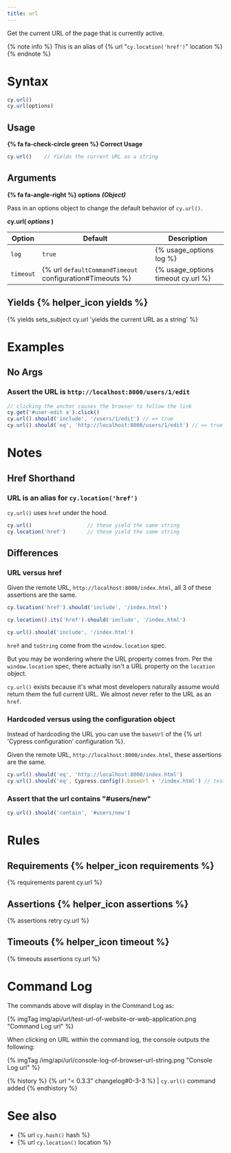 ```yaml
---
title: url
---
```


Get the current URL of the page that is currently active.

{% note info %}
This is an alias of {% url "`cy.location('href')`" location %}
{% endnote %}

# Syntax

```javascript
cy.url()
cy.url(options)
```

## Usage

**{% fa fa-check-circle green %} Correct Usage**

```javascript
cy.url()    // Yields the current URL as a string
```

## Arguments

**{% fa fa-angle-right %} options** ***(Object)***

Pass in an options object to change the default behavior of `cy.url()`.

**cy.url( *options* )**

Option | Default | Description
--- | --- | ---
`log` | `true` | {% usage_options log %}
`timeout` | {% url `defaultCommandTimeout` configuration#Timeouts %} | {% usage_options timeout cy.url %}

## Yields {% helper_icon yields %}

{% yields sets_subject cy.url 'yields the current URL as a string' %}

# Examples

## No Args

### Assert the URL is `http://localhost:8000/users/1/edit`

```javascript
// clicking the anchor causes the browser to follow the link
cy.get('#user-edit a').click()
cy.url().should('include', '/users/1/edit') // => true
cy.url().should('eq', 'http://localhost:8000/users/1/edit') // => true
```

# Notes

## Href Shorthand

### URL is an alias for `cy.location('href')`

`cy.url()` uses `href` under the hood.

```javascript
cy.url()                  // these yield the same string
cy.location('href')       // these yield the same string
```

## Differences

### URL versus href

Given the remote URL, `http://localhost:8000/index.html`, all 3 of these assertions are the same.

```javascript
cy.location('href').should('include', '/index.html')

cy.location().its('href').should('include', '/index.html')

cy.url().should('include', '/index.html')
```

`href` and `toString` come from the `window.location` spec.

But you may be wondering where the URL property comes from.  Per the `window.location` spec, there actually isn't a URL property on the `location` object.

`cy.url()` exists because it's what most developers naturally assume would return them the full current URL.  We almost never refer to the URL as an `href`.

### Hardcoded versus using the configuration object

Instead of hardcoding the URL you can use the `baseUrl` of the {% url 'Cypress configuration' configuration %}.

Given the remote URL, `http://localhost:8000/index.html`, these assertions are the same.

```javascript
cy.url().should('eq', 'http://localhost:8000/index.html')
cy.url().should('eq', Cypress.config().baseUrl + '/index.html') // tests won't fail in case the port changes
```

### Assert that the url contains "#users/new"

```javascript
cy.url().should('contain', '#users/new')
```

# Rules

## Requirements {% helper_icon requirements %}

{% requirements parent cy.url %}

## Assertions {% helper_icon assertions %}

{% assertions retry cy.url %}

## Timeouts {% helper_icon timeout %}

{% timeouts assertions cy.url %}

# Command Log

The commands above will display in the Command Log as:

{% imgTag img/api/url/test-url-of-website-or-web-application.png "Command Log url" %}

When clicking on URL within the command log, the console outputs the following:

{% imgTag /img/api/url/console-log-of-browser-url-string.png "Console Log url" %}

{% history %}
{% url "< 0.3.3" changelog#0-3-3 %} | `cy.url()` command added
{% endhistory %}

# See also

- {% url `cy.hash()` hash %}
- {% url `cy.location()` location %}

